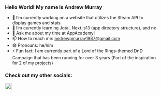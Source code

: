 ### Hello World! My name is Andrew Murray

- 🔭 I’m currently working on a website that utilizes the Steam API to display games and stats.
- 🌱 I’m currently learning Jotai, Next.js13 (app directory structure), and nx
- 💬 Ask me about my time at AppAcademy!
- 📫 How to reach me: [andrewpmurray1987@gmail.com](mailto:andrewpmurray1987@gmail.com)
- 😄 Pronouns: he/him
- ⚡ Fun fact: I am currently part of a Lord of the Rings-themed DnD Campaign that has been running for over 3 years (Part of the inspiration for 2 of my projects)

### Check out my other socials:

[<img align="left" alt="AndrewMurray | linkedIn" width="22px" src="https://cdn.jsdelivr.net/npm/simple-icons@v3/icons/linkedin.svg" />][linkedin]


[linkedin]: https://www.linkedin.com/in/andrew-murray-304b39231/
